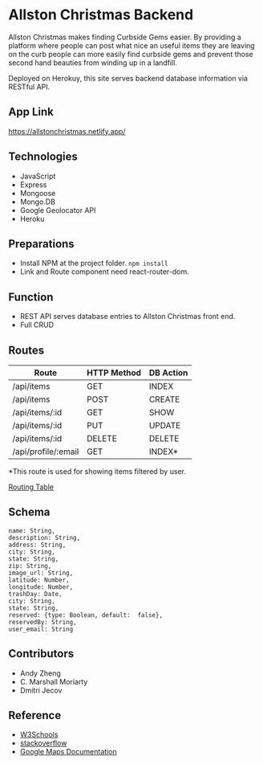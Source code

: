 # Allston Christmas Backend

Allston Christmas makes finding Curbside Gems easier. By providing a platform where people can post what nice an useful items they are leaving on the curb people can more easily find curbside gems and prevent those second hand beauties from winding up in a landfill.

Deployed on Herokuy, this site serves backend database information via RESTful API.

## App Link

https://allstonchristmas.netlify.app/

## Technologies

- JavaScript
- Express
- Mongoose
- Mongo.DB
- Google Geolocator API
- Heroku

## Preparations

- Install NPM at the project folder. `npm install`
- Link and Route component need react-router-dom.

## Function

- REST API serves database entries to Allston Christmas front end.
- Full CRUD

## Routes

| Route               | HTTP Method | DB Action |
| ------------------- | ----------- | --------- |
| /api/items          | GET         | INDEX     |
| /api/items          | POST        | CREATE    |
| /api/items/:id      | GET         | SHOW      |
| /api/items/:id      | PUT         | UPDATE    |
| /api/items/:id      | DELETE      | DELETE    |
| /api/profile/:email | GET         | INDEX\*   |

\*This route is used for showing items filtered by user.

[Routing Table](https://www.notion.so/674fc8746baf4482956b4dad6d13e26c)

## Schema

    name: String,
    description: String,
    address: String,
    city: String,
    state: String,
    zip: String,
    image_url: String,
    latitude: Number,
    longitude: Number,
    trashDay: Date,
    city: String,
    state: String,
    reserved: {type: Boolean, default:  false},
    reservedBy: String,
    user_email: String

## Contributors

- Andy Zheng
- C. Marshall Moriarty
- Dmitri Jecov

## Reference

- [W3Schools](https://www.w3schools.com/)
- [stackoverflow](https://stackoverflow.com/)
- [Google Maps Documentation](https://developers.google.com/maps/documentation)
